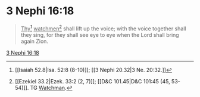 # 3 Nephi 16:18

> <u>Thy</u>[^a] <u>watchmen</u>[^b] shall lift up the voice; with the voice together shall they sing, for they shall see eye to eye when the Lord shall bring again Zion.

[3 Nephi 16:18](https://www.churchofjesuschrist.org/study/scriptures/bofm/3-ne/16?lang=eng&id=p18#p18)


[^a]: [[Isaiah 52.8|Isa. 52:8 (8-10)]]; [[3 Nephi 20.32|3 Ne. 20:32.]]
[^b]: [[Ezekiel 33.2|Ezek. 33:2 (2, 7)]]; [[D&C 101.45|D&C 101:45 (45, 53-54)]]. TG [Watchman](https://www.churchofjesuschrist.org/study/scriptures/tg/watchman?lang=eng).

